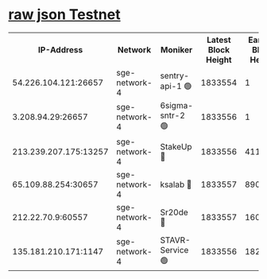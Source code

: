 
[raw json Testnet](https://rpc-check.sget.stavr.tech/sget/rpc-sget-result.json)
=


<table><tr><th>IP-Address</th><th>Network</th><th>Moniker</th><th>Latest Block Height</th><th>Earliest Block Height</th><th>Catching Up</th><th>Tx Index</th><th>Voting Power</th><th>Scan Time</th></tr><tr><td>54.226.104.121:26657</td><td>sge-network-4</td><td>sentry-api-1 🟢</td><td>1833554</td><td>1</td><td>False</td><td>on</td><td>0</td><td>2024-03-03T05:53:54.590099665UTC</td></tr><tr><td>3.208.94.29:26657</td><td>sge-network-4</td><td>6sigma-sntr-2 🟢</td><td>1833556</td><td>1</td><td>False</td><td>on</td><td>0</td><td>2024-03-03T05:54:03.907052954UTC</td></tr><tr><td>213.239.207.175:13257</td><td>sge-network-4</td><td>StakeUp 🔴</td><td>1833556</td><td>411001</td><td>False</td><td>off</td><td>100</td><td>2024-03-03T05:54:02.994306576UTC</td></tr><tr><td>65.109.88.254:30657</td><td>sge-network-4</td><td>ksalab 🔴</td><td>1833557</td><td>890001</td><td>False</td><td>off</td><td>2623</td><td>2024-03-03T05:54:10.281644486UTC</td></tr><tr><td>212.22.70.9:60557</td><td>sge-network-4</td><td>Sr20de 🔴</td><td>1833557</td><td>1608978</td><td>False</td><td>on</td><td>104</td><td>2024-03-03T05:54:12.692803992UTC</td></tr><tr><td>135.181.210.171:1147</td><td>sge-network-4</td><td>STAVR-Service 🟢</td><td>1833556</td><td>1828001</td><td>False</td><td>on</td><td>0</td><td>2024-03-03T05:54:03.321632908UTC</td></tr></table>
